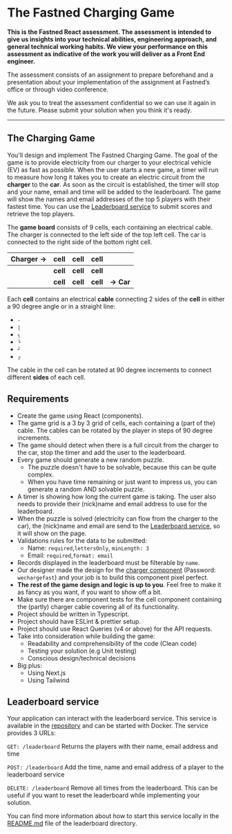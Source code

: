 # The Fastned Charging Game

**This is the Fastned React assessment. The assessment is intended to give us insights into your technical abilities, 
engineering approach, and general technical working habits. We view your performance on this assessment as indicative of
the work you will deliver as a Front End engineer.**

The assessment consists of an assignment to prepare beforehand and a presentation about your implementation of the 
assignment at Fastned’s office or through video conference.

We ask you to treat the assessment confidential so we can use it again in the future. Please submit your solution 
when you think it's ready.

---------------

## The Charging Game
You'll design and implement The Fastned Charging Game. The goal of the game is to provide electricity from our charger 
to your electrical vehicle (EV) as fast as possible. When the user starts a new game, a timer will run to measure how 
long it takes you to create an electric circuit from the **charger** to the **car**. As soon as the circuit is 
established, the timer will stop and your name, email and time will be added to the leaderboard. The game will show the 
names and email addresses of the top 5 players with their fastest time. You can use the 
[Leaderboard service](#leaderboard-service) to submit scores and retrieve the top players.

The **game board** consists of 9 cells, each containing an electrical cable. The charger is connected to the left side 
of the top left cell. The car is connected to the right side of the bottom right cell.

| **Charger →** | **cell** | **cell** | **cell** |           |
|---------------|----------|----------|----------|-----------|
|               | **cell** | **cell** | **cell** |           |
|               | **cell** | **cell** | **cell** | **→ Car** | 

Each **cell** contains an electrical **cable** connecting 2 sides of the **cell** in either a 90 degree angle or in a 
straight line:

* `-`
* `|`
* `┐`
* `└`
* `┘`
* `┌`

The cable in the cell can be rotated at 90 degree increments to connect different **sides** of each cell.

## Requirements
* Create the game using React (components).
* The game grid is a 3 by 3 grid of cells, each containing a (part of the) cable. The cables can be rotated by the player in steps of 90 degree increments.
* The game should detect when there is a full circuit from the charger to the car, stop the timer and add the user to the leaderboard.
* Every game should generate a new random puzzle.
  * The puzzle doesn't have to be solvable, because this can be quite complex.
  * When you have time remaining or just want to impress us, you can generate a random AND solvable puzzle.
* A timer is showing how long the current game is taking. The user also needs to provide their (nick)name and email address to use for the leaderboard.
* When the puzzle is solved (electricity can flow from the charger to the car), the (nick)name and email are send to the [Leaderboard service](#leaderboard-service), so it will show on the page.
* Validations rules for the data to be submitted:
    * Name: `required`,`lettersOnly`, `minLength: 3`
    * Email: `required`,`format: email`
* Records displayed in the leaderboard must be filterable by `name`.
* Our designer made the design for the [charger component](https://www.figma.com/file/zCsqKGsDDXSZQJocQyZVmk/FE-task?type=design&node-id=2582%3A13843&mode=design&t=FyTGWMo2MX31Ywfp-1) (Password: `wechargefast`) and your job is to build this component pixel perfect.
* **The rest of the game design and logic is up to you**. Feel free to make it as fancy as you want, if you want to show off a bit.
* Make sure there are component tests for the cell component containing the (partly) charger cable covering all of its functionality.
* Project should be written in Typescript.
* Project should have ESLint & prettier setup.
* Project should use React Queries (v4 or above) for the API requests.
* Take into consideration while building the game:
  * Readability and comprehensibility of the code (Clean code)
  * Testing your solution (e.g Unit testing)
  * Conscious design/technical decisions
* Big plus:
  * Using Next.js
  * Using Tailwind

## Leaderboard service
Your application can interact with the leaderboard service. This service is available in the [repository](./leaderboard) 
and can be started with Docker. The service provides 3 URLs:

`GET: /leaderboard` Returns the players with their name, email address and time

`POST: /leaderboard` Add the time, name and email address of a player to the leaderboard service

`DELETE: /leaderboard` Remove all times from the leaderboard. This can be useful if you want to reset the leaderboard 
while implementing your solution.

You can find more information about how to start this service locally in the [README.md](./leaderboard/README.md) file of the leaderboard
directory.
